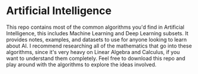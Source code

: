 # Artificial Intelligence
This repo contains most of the common algorithms you'd find in Artificial Intelligence, this includes Machine Learning and Deep Learning subsets.
It provides notes, examples, and datasets to use for anyone looking to learn about AI.
I recommend researching all of the mathematics that go into these algorithms, since it's very heavy on Linear Algebra and Calculus, if you want to understand them completely. 
Feel free to download this repo and play around with the algorithms to explore the ideas involved.
